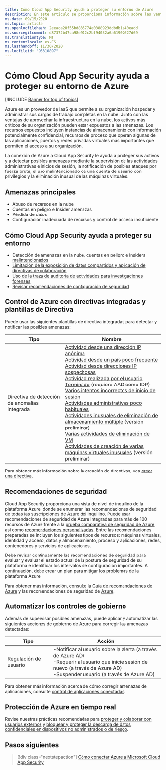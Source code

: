 ```yaml
---
title: Cómo Cloud App Security ayuda a proteger su entorno de Azure
description: En este artículo se proporciona información sobre las ventajas de conectar la aplicación de Azure a Cloud App Security mediante el conector de API para la visibilidad y el control del uso.
ms.date: 09/15/2020
ms.topic: article
ms.openlocfilehash: 2eeaca28f55bd836774e0388923ddbdb1a40eadd
ms.sourcegitcommit: d87372b47ca98e942c2bf94032a6a61902627d69
ms.translationtype: MT
ms.contentlocale: es-ES
ms.lasthandoff: 11/30/2020
ms.locfileid: "96310897"
---
```

# <a name="how-cloud-app-security-helps-protect-your-azure-environment"></a>Cómo Cloud App Security ayuda a proteger su entorno de Azure

[!INCLUDE [Banner for top of topics](includes/banner.md)]

Azure es un proveedor de IaaS que permite a su organización hospedar y administrar sus cargas de trabajo completas en la nube. Junto con las ventajas de aprovechar la infraestructura en la nube, los activos más críticos de su organización pueden estar expuestos a las amenazas. Los recursos expuestos incluyen instancias de almacenamiento con información potencialmente confidencial, recursos de proceso que operan algunas de las aplicaciones, puertos y redes privadas virtuales más importantes que permiten el acceso a su organización.

La conexión de Azure a Cloud App Security le ayuda a proteger sus activos y a detectar posibles amenazas mediante la supervisión de las actividades administrativas e inicios de sesión, la notificación de posibles ataques por fuerza bruta, el uso malintencionado de una cuenta de usuario con privilegios y la eliminación inusual de las máquinas virtuales.

## <a name="main-threats"></a>Amenazas principales

- Abuso de recursos en la nube
- Cuentas en peligro e Insider amenazas
- Pérdida de datos
- Configuración inadecuada de recursos y control de acceso insuficiente

## <a name="how-cloud-app-security-helps-to-protect-your-environment"></a>Cómo Cloud App Security ayuda a proteger su entorno

- [Detección de amenazas en la nube, cuentas en peligro e Insiders malintencionados](best-practices.md#detect-cloud-threats-compromised-accounts-malicious-insiders-and-ransomware)
- [Limitación de la exposición de datos compartidos y aplicación de directivas de colaboración](best-practices.md#limit-exposure-of-shared-data-and-enforce-collaboration-policies)
- [Uso de la traza de auditoría de actividades para investigaciones forenses](best-practices.md#use-the-audit-trail-of-activities-for-forensic-investigations)
- [Revisar recomendaciones de configuración de seguridad](security-config-azure.md)

## <a name="control-azure-with-built-in-policies-and-policy-templates"></a>Control de Azure con directivas integradas y plantillas de Directiva

Puede usar las siguientes plantillas de directiva integradas para detectar y notificar las posibles amenazas:

| Tipo | Nombre |
| ---- | ---- |
| Directiva de detección de anomalías integrada | [Actividad desde una dirección IP anónima](anomaly-detection-policy.md#activity-from-anonymous-ip-addresses)<br />[Actividad desde un país poco frecuente](anomaly-detection-policy.md#activity-from-infrequent-country)<br />[Actividad desde direcciones IP sospechosas](anomaly-detection-policy.md#activity-from-suspicious-ip-addresses)<br />[Actividad realizada por el usuario Terminado](anomaly-detection-policy.md#activity-performed-by-terminated-user) (requiere AAD como IDP)<br />[Varios intentos incorrectos de inicio de sesión](anomaly-detection-policy.md#multiple-failed-login-attempts)<br />[Actividades administrativas poco habituales](anomaly-detection-policy.md#unusual-activities-by-user)<br />[Actividades inusuales de eliminación de almacenamiento múltiple](anomaly-detection-policy.md#unusual-activities-by-user) (versión preliminar)<br />[Varias actividades de eliminación de VM](anomaly-detection-policy.md#multiple-delete-vm-activities)<br />[Actividades de creación de varias máquinas virtuales inusuales](anomaly-detection-policy.md#unusual-activities-by-user) (versión preliminar) |

Para obtener más información sobre la creación de directivas, vea [crear una directiva](control-cloud-apps-with-policies.md#create-a-policy).

## <a name="security-recommendations"></a>Recomendaciones de seguridad

Cloud App Security proporciona una vista de nivel de inquilino de la plataforma Azure, donde se enumeran las recomendaciones de seguridad de todas las suscripciones de Azure del inquilino. Puede usar recomendaciones de seguridad de Azure integradas para más de 100 recursos de Azure frente a la [prueba comparativa de seguridad de Azure](/azure/security/benchmarks/introduction), así como [recomendaciones personalizadas](/azure/security-center/custom-security-policies). Entre las recomendaciones preparadas se incluyen los siguientes tipos de recursos: máquinas virtuales, identidad y acceso, datos y almacenamiento, proceso y aplicaciones, redes, contenedores y servicios de aplicaciones.

Debe revisar continuamente las recomendaciones de seguridad para evaluar y evaluar el estado actual de la postura de seguridad de su plataforma e identificar los intervalos de configuración importantes. A continuación, debe crear un plan para mitigar los problemas de la plataforma Azure.

Para obtener más información, consulte la [Guía de recomendaciones de Azure](/azure/security-center/recommendations-reference) y las recomendaciones de seguridad de [Azure](security-config-azure.md).

## <a name="automate-governance-controls"></a>Automatizar los controles de gobierno

Además de supervisar posibles amenazas, puede aplicar y automatizar las siguientes acciones de gobierno de Azure para corregir las amenazas detectadas:

| Tipo | Acción |
| ---- | ---- |
| Regulación de usuario | -Notificar al usuario sobre la alerta (a través de Azure AD)<br />-Requerir al usuario que inicie sesión de nuevo (a través de Azure AD)<br />-Suspender usuario (a través de Azure AD) |

Para obtener más información acerca de cómo corregir amenazas de aplicaciones, consulte [control de aplicaciones conectadas](governance-actions.md).

## <a name="protect-azure-in-real-time"></a>Protección de Azure en tiempo real

Revise nuestras prácticas recomendadas para [proteger y colaborar con usuarios externos](best-practices.md#secure-collaboration-with-external-users-by-enforcing-real-time-session-controls) y [bloquear y proteger la descarga de datos confidenciales en dispositivos no administrados o de riesgo](best-practices.md#block-and-protect-download-of-sensitive-data-to-unmanaged-or-risky-devices).

## <a name="next-steps"></a>Pasos siguientes

> [!div class="nextstepaction"]
> [Cómo conectar Azure a Microsoft Cloud App Security](connect-azure-to-microsoft-cloud-app-security.md)
